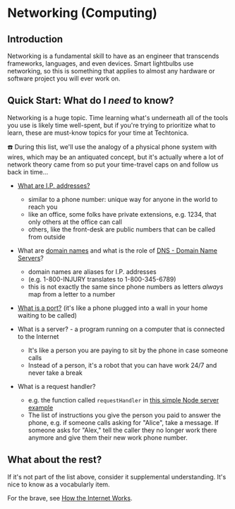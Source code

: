 # Networking (Computing)

## Introduction

Networking is a fundamental skill to have as an engineer that transcends frameworks, languages, and even devices. Smart lightbulbs use networking, so this is something that applies to almost any hardware or software project you will ever work on.

## Quick Start: What do I _need_ to know?

Networking is a huge topic. Time learning what's underneath all of the tools you use is likely time well-spent, but if you're trying to prioritize what to learn, these are must-know topics for your time at Techtonica.

☎️ During this list, we'll use the analogy of a physical phone system with wires, which may be an antiquated concept, but it's actually where a lot of network theory came from so put your time-travel caps on and follow us back in time...

- [What are I.P. addresses?](https://whatismyipaddress.com/ip-basics)
  - similar to a phone number: unique way for anyone in the world to reach you
  - like an office, some folks have private extensions, e.g. 1234, that only others at the office can call
  - others, like the front-desk are public numbers that can be called from outside
- What are [domain names](https://www.namecheap.com/domains/domain-definition-what-is-a-domain-name/) and what is the role of [DNS - Domain Name Servers](./intro-to-dns-ip.md)?
  - domain names are aliases for I.P. addresses
  - (e.g. 1-800-INJURY translates to 1-800-345-6789)
  - this is not exactly the same since phone numbers as letters _always_ map from a letter to a number
- [What is a port?](https://www.techopedia.com/definition/24717/network-port) (it's like a phone plugged into a wall in your home waiting to be called)
- What is a server? - a program running on a computer that is connected to the Internet
  - It's like a person you are paying to sit by the phone in case someone calls
  - Instead of a person, it's a robot that you can have work 24/7 and never take a break
- What is a request handler?

  - e.g. the function called `requestHandler` in [this simple Node server example](https://blog.risingstack.com/your-first-node-js-http-server/)
  - The list of instructions you give the person you paid to answer the phone, e.g. if someone calls asking for "Alice", take a message. If someone asks for "Alex," tell the caller they no longer work there anymore and give them their new work phone number.

## What about the rest?

If it's not part of the list above, consider it supplemental understanding. It's nice to know as a vocabularly item.

For the brave, see [How the Internet Works](./how-the-internet-works.md).
